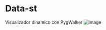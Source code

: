 # Data-st

Visualizador dinamico con PygWalker
![image](https://github.com/user-attachments/assets/da0e097b-b408-4dec-aeb8-9723a952eb00)
